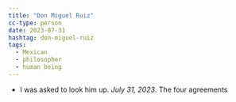 ```yaml
---
title: "Don Miguel Ruiz"
cc-type: person
date: 2023-07-31
hashtag: don-miguel-ruiz
tags:
  - Mexican
  - philosopher
  - human being
---
```


* I was asked to look him up. *July 31, 2023*. 
The four agreements
